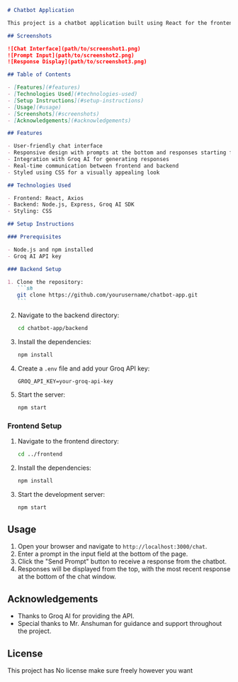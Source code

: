 ````markdown
# Chatbot Application

This project is a chatbot application built using React for the frontend and Express with Groq AI for the backend. The application allows users to input prompts and receive responses in a chat-like interface.

## Screenshots

![Chat Interface](path/to/screenshot1.png)
![Prompt Input](path/to/screenshot2.png)
![Response Display](path/to/screenshot3.png)

## Table of Contents

- [Features](#features)
- [Technologies Used](#technologies-used)
- [Setup Instructions](#setup-instructions)
- [Usage](#usage)
- [Screenshots](#screenshots)
- [Acknowledgements](#acknowledgements)

## Features

- User-friendly chat interface
- Responsive design with prompts at the bottom and responses starting from the top
- Integration with Groq AI for generating responses
- Real-time communication between frontend and backend
- Styled using CSS for a visually appealing look

## Technologies Used

- Frontend: React, Axios
- Backend: Node.js, Express, Groq AI SDK
- Styling: CSS

## Setup Instructions

### Prerequisites

- Node.js and npm installed
- Groq AI API key

### Backend Setup

1. Clone the repository:
   ```sh
   git clone https://github.com/yourusername/chatbot-app.git
   ```
````

2. Navigate to the backend directory:
   ```sh
   cd chatbot-app/backend
   ```
3. Install the dependencies:
   ```sh
   npm install
   ```
4. Create a `.env` file and add your Groq API key:
   ```env
   GROQ_API_KEY=your-groq-api-key
   ```
5. Start the server:
   ```sh
   npm start
   ```

### Frontend Setup

1. Navigate to the frontend directory:
   ```sh
   cd ../frontend
   ```
2. Install the dependencies:
   ```sh
   npm install
   ```
3. Start the development server:
   ```sh
   npm start
   ```

## Usage

1. Open your browser and navigate to `http://localhost:3000/chat`.
2. Enter a prompt in the input field at the bottom of the page.
3. Click the "Send Prompt" button to receive a response from the chatbot.
4. Responses will be displayed from the top, with the most recent response at the bottom of the chat window.

## Acknowledgements

- Thanks to Groq AI for providing the API.
- Special thanks to Mr. Anshuman for guidance and support throughout the project.

## License

This project has No license make sure freely however you want

```

```
